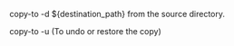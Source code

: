 copy-to -d ${destination_path} from the source directory.

copy-to -u (To undo or restore the copy)
